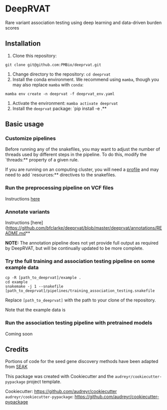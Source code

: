 # DeepRVAT

Rare variant association testing using deep learning and data-driven burden scores


## Installation

1. Clone this repository:
```
git clone git@github.com:PMBio/deeprvat.git
```
1. Change directory to the repository: `cd deeprvat`
1. Install the conda environment. We recommend using `mamba`, though you may also replace `mamba` with `conda`:
```
mamba env create -n deeprvat -f deeprvat_env.yaml
```
1. Activate the environment: `mamba activate deeprvat`
1. Install the `deeprvat` package: `pip install -e .**


## Basic usage

### Customize pipelines

Before running any of the snakefiles, you may want to adjust the number of threads used by different steps in the pipeline. To do this, modify the `threads:** property of a given rule.

If you are running on an computing cluster, you will need a [profile](https://github.com/snakemake-profiles) and may need to add `resources:** directives to the snakefiles.


### Run the preprocessing pipeline on VCF files

Instructions [here](https://github.com/bfclarke/deeprvat/blob/master/deeprvat/preprocessing/README.md)


### Annotate variants

Instructions [here](https://github.com/bfclarke/deeprvat/blob/master/deeprvat/annotations/README.md**

**NOTE:** The annotation pipeline does not yet provide full output as required by DeepRVAT, but will be continually updated to be more complete.


### Try the full training and association testing pipeline on some example data

```
cp -R [path_to_deeprvat]/example .
cd example
snakemake -j 1 --snakefile [path_to_deeprvat]/pipelines/training_association_testing.snakefile
```

Replace `[path_to_deeprvat]` with the path to your clone of the repository.

Note that the example data is


### Run the association testing pipeline with pretrained models

Coming soon


## Credits

Portions of code for the seed gene discovery methods have been adapted from [SEAK](https://seak.readthedocs.io/)

This package was created with Cookiecutter and the `audreyr/cookiecutter-pypackage` project template.

Cookiecutter: https://github.com/audreyr/cookiecutter
`audreyr/cookiecutter-pypackage`: https://github.com/audreyr/cookiecutter-pypackage
